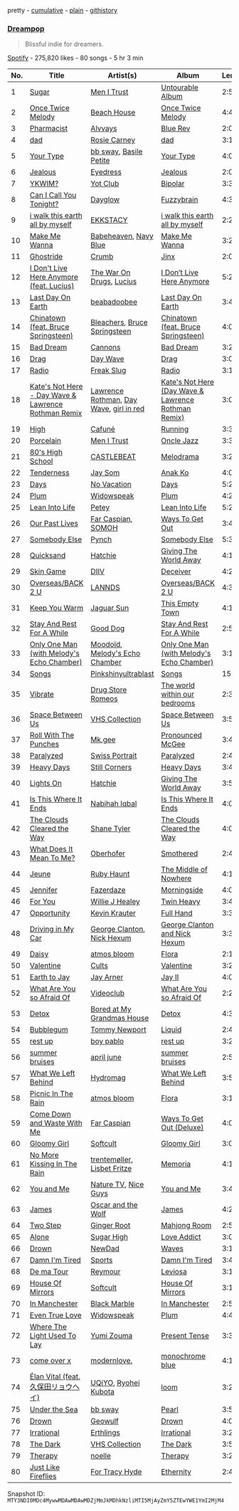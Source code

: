 pretty - [cumulative](/playlists/cumulative/37i9dQZF1DX6uhsAfngvaD.md) - [plain](/playlists/plain/37i9dQZF1DX6uhsAfngvaD) - [githistory](https://github.githistory.xyz/mackorone/spotify-playlist-archive/blob/main/playlists/plain/37i9dQZF1DX6uhsAfngvaD)

### [Dreampop](https://open.spotify.com/playlist/37i9dQZF1DX6uhsAfngvaD)

> Blissful indie for dreamers.

[Spotify](https://open.spotify.com/user/spotify) - 275,820 likes - 80 songs - 5 hr 3 min

| No. | Title | Artist(s) | Album | Length |
|---|---|---|---|---|
| 1 | [Sugar](https://open.spotify.com/track/2joEpsXflccZD0ZwKEdz5m) | [Men I Trust](https://open.spotify.com/artist/3zmfs9cQwzJl575W1ZYXeT) | [Untourable Album](https://open.spotify.com/album/7FkJxlcljM6Ix0pC2JSNOE) | 2:56 |
| 2 | [Once Twice Melody](https://open.spotify.com/track/057rZ21MDp8Ld0TgQndNcv) | [Beach House](https://open.spotify.com/artist/56ZTgzPBDge0OvCGgMO3OY) | [Once Twice Melody](https://open.spotify.com/album/79NySyjxJ8xric31mXKMAo) | 4:44 |
| 3 | [Pharmacist](https://open.spotify.com/track/3r2vyNnqFKr6IraCqLtoBI) | [Alvvays](https://open.spotify.com/artist/3kzwYV3OCB010YfXMF0Avt) | [Blue Rev](https://open.spotify.com/album/1dShPPoxXfzbjFO1jIHJZz) | 2:04 |
| 4 | [dad](https://open.spotify.com/track/3ZdGWogMp00sHjyXW4o4Mk) | [Rosie Carney](https://open.spotify.com/artist/3Aut8hgiqZSy2qmJluZMU9) | [dad](https://open.spotify.com/album/6Gh4KS4MxQP04klmHWVAtZ) | 3:12 |
| 5 | [Your Type](https://open.spotify.com/track/1xEZKgQsD52AvrFxpON5EX) | [bb sway](https://open.spotify.com/artist/5EszOYdmBVD4jD0vbyKyMz), [Basile Petite](https://open.spotify.com/artist/64tGgvRz1IJm33LksJlsRE) | [Your Type](https://open.spotify.com/album/1jPDRUC92JFdr6zCTnugV3) | 4:01 |
| 6 | [Jealous](https://open.spotify.com/track/1aXV8GrmQLvgoFtBPERP7E) | [Eyedress](https://open.spotify.com/artist/3XxNRirzbjfLdDli06zMaB) | [Jealous](https://open.spotify.com/album/4keJsdw9XhEvimhIgXmtO1) | 2:02 |
| 7 | [YKWIM?](https://open.spotify.com/track/2vWBUC9djv6BtiGlmKiQaH) | [Yot Club](https://open.spotify.com/artist/6FugQjLquBF4JzATRN70bR) | [Bipolar](https://open.spotify.com/album/60jUlxAOAcsiQUEW0XLroT) | 3:32 |
| 8 | [Can I Call You Tonight?](https://open.spotify.com/track/61OJxhoY3Ix50rYVKo8zRK) | [Dayglow](https://open.spotify.com/artist/6eJa3zG1QZLRB3xgRuyxbm) | [Fuzzybrain](https://open.spotify.com/album/7GYzQIMfdDWo2XC4BDLHPk) | 4:38 |
| 9 | [i walk this earth all by myself](https://open.spotify.com/track/5a8QUc4ubHJqQm7vzs2YhA) | [EKKSTACY](https://open.spotify.com/artist/0ynzbXwyCzxicMKHBoOkSH) | [i walk this earth all by myself](https://open.spotify.com/album/6tdl27ojBwZ5ZexzZOP4mG) | 2:25 |
| 10 | [Make Me Wanna](https://open.spotify.com/track/4bDTwDYjVdTWMRvfoPGAla) | [Babeheaven](https://open.spotify.com/artist/0RlWCq8bq0lJgR6ZTvcqjQ), [Navy Blue](https://open.spotify.com/artist/5qRbfEf4Ooo19aRXKQzvUV) | [Make Me Wanna](https://open.spotify.com/album/5NjTqkwOPJByuwuZB9oxjs) | 3:22 |
| 11 | [Ghostride](https://open.spotify.com/track/0R3TWpoxAhT3HDXM7tpRzS) | [Crumb](https://open.spotify.com/artist/4kSGbjWGxTchKpIxXPJv0B) | [Jinx](https://open.spotify.com/album/6DxidEI7EhF8md8ev83iNY) | 2:06 |
| 12 | [I Don't Live Here Anymore \(feat\. Lucius\)](https://open.spotify.com/track/5Uou8idst1XJc0F6MRAk5S) | [The War On Drugs](https://open.spotify.com/artist/6g0mn3tzAds6aVeUYRsryU), [Lucius](https://open.spotify.com/artist/1WrqUPWlHN5FXCRcQgrkas) | [I Don’t Live Here Anymore](https://open.spotify.com/album/69jQsPvJzMvcb2fGqI2qaB) | 5:27 |
| 13 | [Last Day On Earth](https://open.spotify.com/track/4yc69QtlnLzjcYSMPOtrEo) | [beabadoobee](https://open.spotify.com/artist/35l9BRT7MXmM8bv2WDQiyB) | [Last Day On Earth](https://open.spotify.com/album/7DSp5ZTFwHqzpGEMlbkVAj) | 3:42 |
| 14 | [Chinatown \(feat\. Bruce Springsteen\)](https://open.spotify.com/track/7IY2JF7AlVN5uvIUBVnSJd) | [Bleachers](https://open.spotify.com/artist/2eam0iDomRHGBypaDQLwWI), [Bruce Springsteen](https://open.spotify.com/artist/3eqjTLE0HfPfh78zjh6TqT) | [Chinatown \(feat\. Bruce Springsteen\)](https://open.spotify.com/album/10fSu9RLAJlasIup4ylHPM) | 4:07 |
| 15 | [Bad Dream](https://open.spotify.com/track/2IwbIGkquI55VOzcWUg8fg) | [Cannons](https://open.spotify.com/artist/7FtCyCJCJaxabYO7Uyda5B) | [Bad Dream](https://open.spotify.com/album/4rDxEB6OJqbYb38hY083qw) | 3:22 |
| 16 | [Drag](https://open.spotify.com/track/0oXwUeFAE6IR2lYhaTpxRT) | [Day Wave](https://open.spotify.com/artist/4ptJIIR10UVlGjN0VntFaK) | [Drag](https://open.spotify.com/album/4hn0zhFiaWgWgA5I9POoA2) | 3:09 |
| 17 | [Radio](https://open.spotify.com/track/1gyIYA98zceKTnjISviYRz) | [Freak Slug](https://open.spotify.com/artist/5wk7sY8GIg5ihSI09EbWeS) | [Radio](https://open.spotify.com/album/1ZaigXPBR3ve70vpWaP1jB) | 3:11 |
| 18 | [Kate's Not Here \- Day Wave & Lawrence Rothman Remix](https://open.spotify.com/track/5gEni4dmBqme8fyPcyWYiK) | [Lawrence Rothman](https://open.spotify.com/artist/2Jn2Lx4gkmqFZN1t90Vp5N), [Day Wave](https://open.spotify.com/artist/4ptJIIR10UVlGjN0VntFaK), [girl in red](https://open.spotify.com/artist/3uwAm6vQy7kWPS2bciKWx9) | [Kate's Not Here \(Day Wave & Lawrence Rothman Remix\)](https://open.spotify.com/album/6IfpI7WFbi1LR0EyWMFo9x) | 3:07 |
| 19 | [High](https://open.spotify.com/track/3ZphrQX0N2mg16cwCYj7tM) | [Cafuné](https://open.spotify.com/artist/581C5Qwl87TskfBEzuoisu) | [Running](https://open.spotify.com/album/2dEf6lN5qYFQQy3Jd3ScHG) | 3:37 |
| 20 | [Porcelain](https://open.spotify.com/track/2ngVZZGrIYAxyxaA2QcWTB) | [Men I Trust](https://open.spotify.com/artist/3zmfs9cQwzJl575W1ZYXeT) | [Oncle Jazz](https://open.spotify.com/album/4W4gNYa4tt3t8V6FmONWEK) | 3:32 |
| 21 | [80's High School](https://open.spotify.com/track/4NnNGFTcMv5OK1LvIA2Wgw) | [CASTLEBEAT](https://open.spotify.com/artist/0k8UHfMqW86uvhmhHiYzj3) | [Melodrama](https://open.spotify.com/album/4VDue6QekQ9iZZpMTLS7ZX) | 3:22 |
| 22 | [Tenderness](https://open.spotify.com/track/6xlO0KbxxktH6OnY56wkwF) | [Jay Som](https://open.spotify.com/artist/1wmiQ6ytATiGnJs6uFluKO) | [Anak Ko](https://open.spotify.com/album/4bENinkpmJmwKz0CL1ZZQ8) | 4:01 |
| 23 | [Days](https://open.spotify.com/track/716OZGLBg3vkNfMTpfbYm6) | [No Vacation](https://open.spotify.com/artist/32zeX1IoVKAGWMyy1isKUq) | [Days](https://open.spotify.com/album/1iKJd6McKWLpeWNotqfZDz) | 5:20 |
| 24 | [Plum](https://open.spotify.com/track/5IGWNhUvt8pmhlUF5bGz2a) | [Widowspeak](https://open.spotify.com/artist/5ZW7HlSuZz8ng2X21cXbdP) | [Plum](https://open.spotify.com/album/3pFbQCFNSwQgcmU4RzTgLA) | 4:24 |
| 25 | [Lean Into Life](https://open.spotify.com/track/59I8EVpxxsE50dQRPpaBms) | [Petey](https://open.spotify.com/artist/4TeKBLCqmYXzvcgYX4t4YA) | [Lean Into Life](https://open.spotify.com/album/0bhNAmedySXmdR9xBhbpmZ) | 5:27 |
| 26 | [Our Past Lives](https://open.spotify.com/track/25WP1r39qdLD9RQjlxgwDr) | [Far Caspian](https://open.spotify.com/artist/0EzsHuJxUDcfqSqvoPhKG4), [SOMOH](https://open.spotify.com/artist/6uwvfnsp74AHafIT1vxAG3) | [Ways To Get Out](https://open.spotify.com/album/54oELqxteSoJx5I6bqQ3vI) | 3:45 |
| 27 | [Somebody Else](https://open.spotify.com/track/3i9uLop8qSpPZ8g4yXXHTN) | [Pynch](https://open.spotify.com/artist/6R1b13BgmP15f21dQZpFz9) | [Somebody Else](https://open.spotify.com/album/2E9oiMF3bUV1KVawNuKKQa) | 5:31 |
| 28 | [Quicksand](https://open.spotify.com/track/6LhSsOUN9BRqiXKfGBkNp6) | [Hatchie](https://open.spotify.com/artist/3d7MqowTZa2bC5iy1JXLLt) | [Giving The World Away](https://open.spotify.com/album/2TwATR1G07ckXIDydjPKsw) | 4:11 |
| 29 | [Skin Game](https://open.spotify.com/track/2EDFBDvuRmq9T4uvU4A9eI) | [DIIV](https://open.spotify.com/artist/4OrizGCKhOrW6iDDJHN9xd) | [Deceiver](https://open.spotify.com/album/5FFuado5azIt5lxMLQjCPS) | 4:25 |
| 30 | [Overseas/BACK 2 U](https://open.spotify.com/track/17AR21VFQPJYTRC2eNXXfS) | [LANNDS](https://open.spotify.com/artist/5Bff2ovjNhOhKU6kHEXKHy) | [Overseas/BACK 2 U](https://open.spotify.com/album/1SIO06U8gTdx70MgytjUuK) | 4:39 |
| 31 | [Keep You Warm](https://open.spotify.com/track/4GjWZDfWw5ZnW9vmioJwY0) | [Jaguar Sun](https://open.spotify.com/artist/4WQwU51LUtrVrw0K8BMpAC) | [This Empty Town](https://open.spotify.com/album/4BOldAGooVBHr4LZsyVjAL) | 4:16 |
| 32 | [Stay And Rest For A While](https://open.spotify.com/track/4tHWZg3t5LpOkdRd53gal2) | [Good Dog](https://open.spotify.com/artist/1oJPedap0VtK48hM9Wm6S1) | [Stay And Rest For A While](https://open.spotify.com/album/1bSl8vFRJFYjLppddo8VrL) | 2:53 |
| 33 | [Only One Man \(with Melody's Echo Chamber\)](https://open.spotify.com/track/2bBrRe20ZB7pJMQaNJ4nwk) | [Moodoïd](https://open.spotify.com/artist/3mQgXwcZz2TZgo9a5diomC), [Melody's Echo Chamber](https://open.spotify.com/artist/1S0vL284jxZYKtZQ2jsQ2X) | [Only One Man \(with Melody's Echo Chamber\)](https://open.spotify.com/album/33zR8Z3dApeJSWwxRZAjj8) | 3:10 |
| 34 | [Songs](https://open.spotify.com/track/0y15BMv8TXeAUsDhWIGQFl) | [Pinkshinyultrablast](https://open.spotify.com/artist/3pJuDuFyP5uxCHDpXPczf4) | [Songs](https://open.spotify.com/album/5el9vQQOpGyHpsfv0MXqjs) | 15:50 |
| 35 | [Vibrate](https://open.spotify.com/track/5amx35Lnc2tzpCAhNjSg5c) | [Drug Store Romeos](https://open.spotify.com/artist/7MMjkDVrjxW9iObeZeeejh) | [The world within our bedrooms](https://open.spotify.com/album/1b9X8S1gflcRRRfhTHcxs3) | 2:34 |
| 36 | [Space Between Us](https://open.spotify.com/track/0RuQddbj6LGbMq1CzzPgGj) | [VHS Collection](https://open.spotify.com/artist/2Nvaq4y2ygxIqfwXyz0HeH) | [Space Between Us](https://open.spotify.com/album/6ZoG8UIgbpue4NGJ3x9VS8) | 3:59 |
| 37 | [Roll With The Punches](https://open.spotify.com/track/0R1NENmGu9tjHRq1S0bXX8) | [Mk.gee](https://open.spotify.com/artist/7tr9pbgNEKtG0GQTKe08Tz) | [Pronounced McGee](https://open.spotify.com/album/25mNgv9kcDpET9UWcCxu16) | 3:46 |
| 38 | [Paralyzed](https://open.spotify.com/track/4mdZWoL6PJATO5gn1YGVdV) | [Swiss Portrait](https://open.spotify.com/artist/0jeoy9hjbZq37CK6cepDcE) | [Paralyzed](https://open.spotify.com/album/7tAW9jXsBbgsuRBLhuyqR7) | 2:40 |
| 39 | [Heavy Days](https://open.spotify.com/track/6Nr8U7LKb4B07ZTbXA1RbX) | [Still Corners](https://open.spotify.com/artist/4zKYrXs8iN4AeHmO8ZxNqp) | [Heavy Days](https://open.spotify.com/album/6qkZLHCIMcG8dFSWLTnteo) | 3:47 |
| 40 | [Lights On](https://open.spotify.com/track/5pT185xOuSJkpUCsEQFi3n) | [Hatchie](https://open.spotify.com/artist/3d7MqowTZa2bC5iy1JXLLt) | [Giving The World Away](https://open.spotify.com/album/2TwATR1G07ckXIDydjPKsw) | 3:56 |
| 41 | [Is This Where It Ends](https://open.spotify.com/track/12R5ERZn0WzOR7wyv6cT3T) | [Nabihah Iqbal](https://open.spotify.com/artist/7pPOvwCq4bb2iObs8twDir) | [Is This Where It Ends](https://open.spotify.com/album/4hqkpfmYaKlX4sq2GLyVdq) | 4:02 |
| 42 | [The Clouds Cleared the Way](https://open.spotify.com/track/5Pdsyk2NuTJ56mE97DmxmN) | [Shane Tyler](https://open.spotify.com/artist/05hDnhvWwtQKibC73ksjQS) | [The Clouds Cleared the Way](https://open.spotify.com/album/2GajVRWAWcqYuEcYZTLIn8) | 4:04 |
| 43 | [What Does It Mean To Me?](https://open.spotify.com/track/0fQMFvcUD9j1SBFRoTHxnL) | [Oberhofer](https://open.spotify.com/artist/5zb7wVUx1vTXLB6HX26EnX) | [Smothered](https://open.spotify.com/album/21zwExLy0H0BDbrIb0J2DC) | 2:46 |
| 44 | [Jeune](https://open.spotify.com/track/51tJQf4oxTMvONqstKnqmR) | [Ruby Haunt](https://open.spotify.com/artist/7LpofGzdLlzTnTLOFUhDD5) | [The Middle of Nowhere](https://open.spotify.com/album/222Te8JiZ4gbgurHkY0v1l) | 4:18 |
| 45 | [Jennifer](https://open.spotify.com/track/2ngc5mFakdLVt3xFcNHqQW) | [Fazerdaze](https://open.spotify.com/artist/2awB7Ol181cocZcLLNBBAh) | [Morningside](https://open.spotify.com/album/21Ld2tSHSxYFkj7QHTHFQB) | 4:00 |
| 46 | [For You](https://open.spotify.com/track/0mNRaUObyWNDQmCkeKhivy) | [Willie J Healey](https://open.spotify.com/artist/4T4JE09FOmRgv2Wzb6JaOR) | [Twin Heavy](https://open.spotify.com/album/7scLEhIuAJaCp6qUhQqLAy) | 3:47 |
| 47 | [Opportunity](https://open.spotify.com/track/2oxQ52yhbatXclzYyH75c7) | [Kevin Krauter](https://open.spotify.com/artist/66N2tY3w6pwH2otV7Yj1AI) | [Full Hand](https://open.spotify.com/album/7ufXylXlduqkezq4Yu5XcK) | 3:33 |
| 48 | [Driving in My Car](https://open.spotify.com/track/4NcWigh0uMXPKxCdesQWxG) | [George Clanton](https://open.spotify.com/artist/1G5v3lpMz7TeoW0yGpRQHr), [Nick Hexum](https://open.spotify.com/artist/0lXQieFzHiPaeimBBGqAXY) | [George Clanton and Nick Hexum](https://open.spotify.com/album/714XLbWXbM8C6sfaYALRG7) | 3:37 |
| 49 | [Daisy](https://open.spotify.com/track/05EgVvYINhUHLomTjv5VKe) | [atmos bloom](https://open.spotify.com/artist/5F6pjXWILFr4XnOngaKyo3) | [Flora](https://open.spotify.com/album/5MOsdLQs3Rx5ed7cnrH5Ku) | 2:15 |
| 50 | [Valentine](https://open.spotify.com/track/28xKoto01psP4QaoISW5HY) | [Cults](https://open.spotify.com/artist/3Oim8XBPbznAa8Jj8QzNc8) | [Valentine](https://open.spotify.com/album/7McuqEFa5qOZZpGesSnRvg) | 3:22 |
| 51 | [Earth to Jay](https://open.spotify.com/track/1iWYgk1B62lSeNCocRAMVm) | [Jay Arner](https://open.spotify.com/artist/6crQDsQSmr4hlmhb9nkGQ4) | [Jay II](https://open.spotify.com/album/3POZPNpTVD49agqnSXpXes) | 4:00 |
| 52 | [What Are You so Afraid Of](https://open.spotify.com/track/5NwyQFaZbL6w8SaFcPFDn8) | [Videoclub](https://open.spotify.com/artist/3rp4f58JlRHkk8hpdLCer1) | [What Are You so Afraid Of](https://open.spotify.com/album/3MZSEI7ImutXhDjC7kS7T4) | 2:27 |
| 53 | [Detox](https://open.spotify.com/track/3noiIjMMoDd5mrjMrdcFUu) | [Bored at My Grandmas House](https://open.spotify.com/artist/0hQ6Js0CTBu337vggHinhk) | [Detox](https://open.spotify.com/album/35GawsI3gsZ0VzMxGzUaFI) | 4:33 |
| 54 | [Bubblegum](https://open.spotify.com/track/1n5dQpgnlJaMxg29J2vhW2) | [Tommy Newport](https://open.spotify.com/artist/7FvQR6QFfXmW18dyMqnHvv) | [Liquid](https://open.spotify.com/album/4dsMSKFHn0ICTkyhdslZps) | 2:46 |
| 55 | [rest up](https://open.spotify.com/track/5vFpDxSYbw2ooyuKFfXNPr) | [boy pablo](https://open.spotify.com/artist/7wbkl3zgDZEoZer357mVIw) | [rest up](https://open.spotify.com/album/1ctBuXXFgblyXuqBzOH5Ue) | 3:24 |
| 56 | [summer bruises](https://open.spotify.com/track/2fjE9A6haImVXETd1B4PDs) | [april june](https://open.spotify.com/artist/4WreACyfQITcXGx86xxYkG) | [summer bruises](https://open.spotify.com/album/7lVNLphRN8jo69BM5UmjQI) | 2:54 |
| 57 | [What We Left Behind](https://open.spotify.com/track/3euVD6KnWFISxJlNlgy4oH) | [Hydromag](https://open.spotify.com/artist/1qz9OOzWEmhkWVdPaAdtBa) | [What We Left Behind](https://open.spotify.com/album/3zuttVQTwpza3mlgzG7miv) | 3:55 |
| 58 | [Picnic In The Rain](https://open.spotify.com/track/3tjTAQymCotMfHeoYqWjZh) | [atmos bloom](https://open.spotify.com/artist/5F6pjXWILFr4XnOngaKyo3) | [Flora](https://open.spotify.com/album/5MOsdLQs3Rx5ed7cnrH5Ku) | 3:15 |
| 59 | [Come Down and Waste With Me](https://open.spotify.com/track/3j3842JTc24dyCpeP3s2YL) | [Far Caspian](https://open.spotify.com/artist/0EzsHuJxUDcfqSqvoPhKG4) | [Ways To Get Out \(Deluxe\)](https://open.spotify.com/album/7FmLx521t1FJ6bWggcuNCY) | 4:07 |
| 60 | [Gloomy Girl](https://open.spotify.com/track/62Zgaht9Dx6HReIOamFMdN) | [Softcult](https://open.spotify.com/artist/13pYXGtaLO9d06VrXX4Aw0) | [Gloomy Girl](https://open.spotify.com/album/4TzEXyEPMZZPXbjPPIdRWR) | 3:06 |
| 61 | [No More Kissing In The Rain](https://open.spotify.com/track/6euR55gwJ65nxIPeXLPPwo) | [trentemøller](https://open.spotify.com/artist/4O71i7ke5iIBX6RNSFoZbS), [Lisbet Fritze](https://open.spotify.com/artist/6ImgDd6PSpdu3uOGoTaGod) | [Memoria](https://open.spotify.com/album/7w5COkBSsfMksBbXnDVog2) | 4:19 |
| 62 | [You and Me](https://open.spotify.com/track/4KE91Xg3FL51yMhnpSqRvE) | [Nature TV](https://open.spotify.com/artist/43oBGBlKaDxrti8m7QiQrC), [Nice Guys](https://open.spotify.com/artist/3FPxmqqMdZu3QiIhfyZhyN) | [You and Me](https://open.spotify.com/album/4WmQIWuFrxPQc7Ae3LKDUQ) | 3:45 |
| 63 | [James](https://open.spotify.com/track/5Cd4brIkLNzLJJUxugJA1X) | [Oscar and the Wolf](https://open.spotify.com/artist/0dLWSYE7my9AbpQYNJ0ABV) | [James](https://open.spotify.com/album/6JM7AstjOZRklwDS9LbEz1) | 4:29 |
| 64 | [Two Step](https://open.spotify.com/track/1lcL7ccfhuLC1MhmD5ikYG) | [Ginger Root](https://open.spotify.com/artist/4UAW69682T7N0wrABUhqx0) | [Mahjong Room](https://open.spotify.com/album/1NDsNOHUuoVEHUdPIYf46e) | 2:54 |
| 65 | [Alone](https://open.spotify.com/track/1W91GlNLLC6y0xXg1RLtie) | [Sugar High](https://open.spotify.com/artist/5D2LVT3Rf3oBttTmGGj3AP) | [Love Addict](https://open.spotify.com/album/347K9XD3vWxt7AWhOawXTR) | 3:02 |
| 66 | [Drown](https://open.spotify.com/track/61eG7WlDZhRKJKMLPsCtWY) | [NewDad](https://open.spotify.com/artist/1yz8XixOiIJJ9IxjbnfYV6) | [Waves](https://open.spotify.com/album/1XTjLKNxV3JG6TjZLhk3aX) | 3:10 |
| 67 | [Damn I'm Tired](https://open.spotify.com/track/3HyzMwZ7JHVp07a9YQnpWJ) | [Sports](https://open.spotify.com/artist/4AGNJdJiVltImYk1UTLE0K) | [Damn I'm Tired](https://open.spotify.com/album/0LqHbdzLluBS0k9Wh7bmKu) | 3:45 |
| 68 | [De ma Tour](https://open.spotify.com/track/5mXgCx5JKyqsIapstWQ94b) | [Reymour](https://open.spotify.com/artist/6mlzYzLXQ7gQrMg3DydrAi) | [Leviosa](https://open.spotify.com/album/4dZlnblHaQxVDbUKkdVuL3) | 3:16 |
| 69 | [House Of Mirrors](https://open.spotify.com/track/3zFqzq75hxehVM6DkCSORU) | [Softcult](https://open.spotify.com/artist/13pYXGtaLO9d06VrXX4Aw0) | [House Of Mirrors](https://open.spotify.com/album/075wMeSFPWCvDVNKzRPOlC) | 3:11 |
| 70 | [In Manchester](https://open.spotify.com/track/3uXzuLlEEdMzlxKtXGRnzI) | [Black Marble](https://open.spotify.com/artist/6Nii4K84ZzBZS8X2MP8c9t) | [In Manchester](https://open.spotify.com/album/0LJd6B1C9qbUTBOq7wmkTU) | 2:53 |
| 71 | [Even True Love](https://open.spotify.com/track/47v05paasX7rOW6U7kZmvV) | [Widowspeak](https://open.spotify.com/artist/5ZW7HlSuZz8ng2X21cXbdP) | [Plum](https://open.spotify.com/album/3pFbQCFNSwQgcmU4RzTgLA) | 4:46 |
| 72 | [Where The Light Used To Lay](https://open.spotify.com/track/3cN6n7yeYM3QEOswqQVmV8) | [Yumi Zouma](https://open.spotify.com/artist/4tPyCwWrsvZ8OKYl7QRavL) | [Present Tense](https://open.spotify.com/album/2MWDzkDsRqaJcWdktGXhG5) | 3:36 |
| 73 | [come over x](https://open.spotify.com/track/3xjIazvOeHqkO1WC91FXmY) | [modernlove.](https://open.spotify.com/artist/2u17Ej1u0JHyRsstmofsrh) | [monochrome blue](https://open.spotify.com/album/3xZnbyJaNMpXNbwHkUOE5a) | 4:16 |
| 74 | [Élan Vital \(feat\. 久保田リョウヘイ\)](https://open.spotify.com/track/6aOE6O7Q6F9DBD1Gx6hztn) | [UQiYO](https://open.spotify.com/artist/46yZjVAVfu5XOYzOpBlfHW), [Ryohei Kubota](https://open.spotify.com/artist/0sL6JedafeDm1h0jxhwaPx) | [loom](https://open.spotify.com/album/2RwKRxZFFi6s9WMJzcTjMz) | 3:24 |
| 75 | [Under the Sea](https://open.spotify.com/track/5YijNwa0Sl9cZjpJWiVqmE) | [bb sway](https://open.spotify.com/artist/5EszOYdmBVD4jD0vbyKyMz) | [Pearl](https://open.spotify.com/album/6CLxliGUrHfAxCVrX9hfYE) | 3:59 |
| 76 | [Drown](https://open.spotify.com/track/7zOrpg7SHJHRgb9GJqtBLM) | [Geowulf](https://open.spotify.com/artist/01TQ6CLvPSOYGUqRQ3nWgZ) | [Drown](https://open.spotify.com/album/5FXYJNs1vmtLOb6BibHjJP) | 4:04 |
| 77 | [Irrational](https://open.spotify.com/track/0HAsOUxDiYHKaQSoKKEN5z) | [Erthlings](https://open.spotify.com/artist/7l66fxCnEL8pBlzI5QwGBe) | [Irrational](https://open.spotify.com/album/1VmiJCAcmp4GS8rrKa6slF) | 3:23 |
| 78 | [The Dark](https://open.spotify.com/track/707Ftz4B7hIPpnSkGdaDmt) | [VHS Collection](https://open.spotify.com/artist/2Nvaq4y2ygxIqfwXyz0HeH) | [The Dark](https://open.spotify.com/album/1SUID15f2h7shEdz1eSRkv) | 3:55 |
| 79 | [Therapy](https://open.spotify.com/track/3rsJVGczbI4PRb9YdyoZms) | [noelle](https://open.spotify.com/artist/0UBB7UD8Lvt7UesGnXDRpy) | [Therapy](https://open.spotify.com/album/0uQ3hIVUT5NTkNGPokDlDw) | 3:25 |
| 80 | [Just Like Fireflies](https://open.spotify.com/track/5X632JMfT1LF7P1RtVHV9Q) | [For Tracy Hyde](https://open.spotify.com/artist/6D4CyQKY5fDsjK5qKNfqDy) | [Ethernity](https://open.spotify.com/album/50vJHtZI95zHU1zqjAsVu8) | 2:40 |

Snapshot ID: `MTY3NDI0MDc4MywwMDAwMDAwMDZjMmJkMDhkNzliMTI5MjAyZmY5ZTEwYWE1YmI2MjM4`
